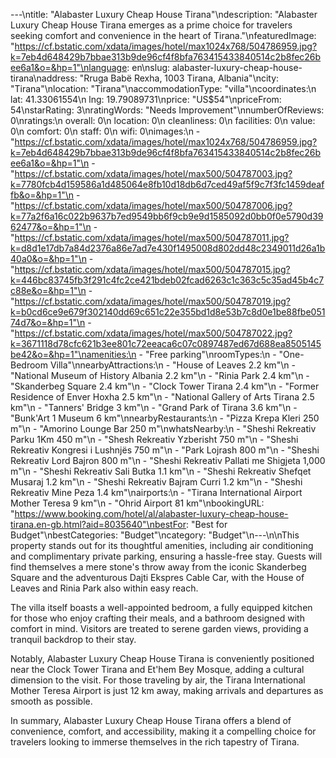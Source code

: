 ---\ntitle: "Alabaster Luxury Cheap House Tirana"\ndescription: "Alabaster Luxury Cheap House Tirana emerges as a prime choice for travelers seeking comfort and convenience in the heart of Tirana."\nfeaturedImage: "https://cf.bstatic.com/xdata/images/hotel/max1024x768/504786959.jpg?k=7eb4d648429b7bbae313b9de96cf4f8bfa763415433840514c2b8fec26bee6a1&o=&hp=1"\nlanguage: en\nslug: alabaster-luxury-cheap-house-tirana\naddress: "Rruga Babë Rexha, 1003 Tirana, Albania"\ncity: "Tirana"\nlocation: "Tirana"\naccommodationType: "villa"\ncoordinates:\n  lat: 41.33061554\n  lng: 19.79089731\nprice: "US$54"\npriceFrom: 54\nstarRating: 3\nratingWords: "Needs Improvement"\nnumberOfReviews: 0\nratings:\n  overall: 0\n  location: 0\n  cleanliness: 0\n  facilities: 0\n  value: 0\n  comfort: 0\n  staff: 0\n  wifi: 0\nimages:\n  - "https://cf.bstatic.com/xdata/images/hotel/max1024x768/504786959.jpg?k=7eb4d648429b7bbae313b9de96cf4f8bfa763415433840514c2b8fec26bee6a1&o=&hp=1"\n  - "https://cf.bstatic.com/xdata/images/hotel/max500/504787003.jpg?k=7780fcb4d159586a1d485064e8fb10d18db6d7ced49af5f9c7f3fc1459deaffb&o=&hp=1"\n  - "https://cf.bstatic.com/xdata/images/hotel/max500/504787006.jpg?k=77a2f6a16c022b9637b7ed9549bb6f9cb9e9d1585092d0bb0f0e5790d3962477&o=&hp=1"\n  - "https://cf.bstatic.com/xdata/images/hotel/max500/504787011.jpg?k=d8d1e17db7a84d2376a86e7ad7e430f1495008d802dd48c2349011d26a1b40a0&o=&hp=1"\n  - "https://cf.bstatic.com/xdata/images/hotel/max500/504787015.jpg?k=446bc83745fb3f291c4fc2ce421bdeb02fcad6263c1c363c5c35ad45b4c7c88e&o=&hp=1"\n  - "https://cf.bstatic.com/xdata/images/hotel/max500/504787019.jpg?k=b0cd6ce9e679f302140dd69c651c22e355bd1d8e53b7c8d0e1be88fbe05174d7&o=&hp=1"\n  - "https://cf.bstatic.com/xdata/images/hotel/max500/504787022.jpg?k=3671118d78cfc621b3ee801c72eeaca6c07c0897487ed67d688ea8505145be42&o=&hp=1"\namenities:\n  - "Free parking"\nroomTypes:\n  - "One-Bedroom Villa"\nnearbyAttractions:\n  - "House of Leaves 2.2 km"\n  - "National Museum of History Albania 2.2 km"\n  - "Rinia Park 2.4 km"\n  - "Skanderbeg Square 2.4 km"\n  - "Clock Tower Tirana 2.4 km"\n  - "Former Residence of Enver Hoxha 2.5 km"\n  - "National Gallery of Arts Tirana 2.5 km"\n  - "Tanners' Bridge 3 km"\n  - "Grand Park of Tirana 3.6 km"\n  - "Bunk'Art 1 Museum 6 km"\nnearbyRestaurants:\n  - "Pizza Krepa Kleri 250 m"\n  - "Amorino Lounge Bar 250 m"\nwhatsNearby:\n  - "Sheshi Rekreativ Parku 1Km 450 m"\n  - "Shesh Rekreativ Yzberisht 750 m"\n  - "Sheshi Rekreativ Kongresi i Lushnjës 750 m"\n  - "Park Lojrash 800 m"\n  - "Sheshi Rekreativ Lord Bajron 800 m"\n  - "Sheshi Rekreativ Pallati me Shigjeta 1,000 m"\n  - "Sheshi Rekreativ Sali Butka 1.1 km"\n  - "Sheshi Rekreativ Shefqet Musaraj 1.2 km"\n  - "Sheshi Rekreativ Bajram Curri 1.2 km"\n  - "Sheshi Rekreativ Mine Peza 1.4 km"\nairports:\n  - "Tirana International Airport Mother Teresa 9 km"\n  - "Ohrid Airport 81 km"\nbookingURL: "https://www.booking.com/hotel/al/alabaster-luxury-cheap-house-tirana.en-gb.html?aid=8035640"\nbestFor: "Best for Budget"\nbestCategories: "Budget"\ncategory: "Budget"\n---\n\nThis property stands out for its thoughtful amenities, including air conditioning and complimentary private parking, ensuring a hassle-free stay. Guests will find themselves a mere stone's throw away from the iconic Skanderbeg Square and the adventurous Dajti Ekspres Cable Car, with the House of Leaves and Rinia Park also within easy reach.

The villa itself boasts a well-appointed bedroom, a fully equipped kitchen for those who enjoy crafting their meals, and a bathroom designed with comfort in mind. Visitors are treated to serene garden views, providing a tranquil backdrop to their stay.

Notably, Alabaster Luxury Cheap House Tirana is conveniently positioned near the Clock Tower Tirana and Et'hem Bey Mosque, adding a cultural dimension to the visit. For those traveling by air, the Tirana International Mother Teresa Airport is just 12 km away, making arrivals and departures as smooth as possible.

In summary, Alabaster Luxury Cheap House Tirana offers a blend of convenience, comfort, and accessibility, making it a compelling choice for travelers looking to immerse themselves in the rich tapestry of Tirana.